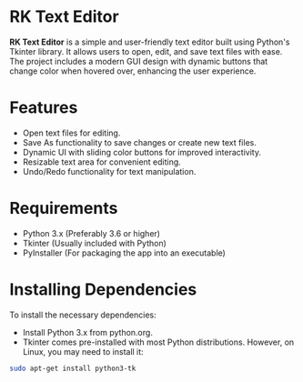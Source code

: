 # RK Text Editor
**RK Text Editor** is a simple and user-friendly text editor built using Python's Tkinter library. It allows users to open, edit, and save text files with ease. The project includes a modern GUI design with dynamic buttons that change color when hovered over, enhancing the user experience.

# Features
* Open text files for editing.
* Save As functionality to save changes or create new text files.
* Dynamic UI with sliding color buttons for improved interactivity.
* Resizable text area for convenient editing.
* Undo/Redo functionality for text manipulation.

# Requirements
* Python 3.x (Preferably 3.6 or higher)
* Tkinter (Usually included with Python)
* PyInstaller (For packaging the app into an executable)

# Installing Dependencies
To install the necessary dependencies:
* Install Python 3.x from python.org.
* Tkinter comes pre-installed with most Python distributions. However, on Linux, you may need to install it:
```bash
sudo apt-get install python3-tk
```
